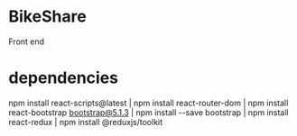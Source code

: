# BikeShare
Front end

# dependencies
npm install react-scripts@latest |
npm install react-router-dom |
npm install react-bootstrap bootstrap@5.1.3 |
npm install --save bootstrap |
npm install react-redux |
npm install @reduxjs/toolkit